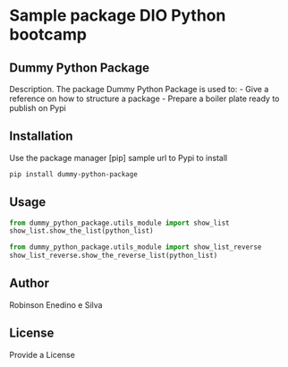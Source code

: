 # Sample package DIO Python bootcamp

## Dummy Python Package

Description. 
The package Dummy Python Package is used to:
	- Give a reference on how to structure a package
	- Prepare a boiler plate ready to publish on Pypi

## Installation

Use the package manager [pip] sample url to Pypi to install 

```bash
pip install dummy-python-package
```

## Usage

```python
from dummy_python_package.utils_module import show_list
show_list.show_the_list(python_list)

from dummy_python_package.utils_module import show_list_reverse
show_list_reverse.show_the_reverse_list(python_list)
```

## Author
Robinson Enedino e Silva

## License
Provide a License